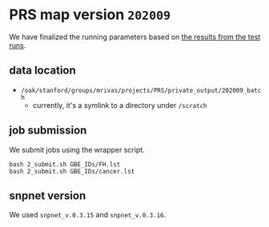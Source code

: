 # PRS map version `202009`

We have finalized the running parameters based on [the results from the test runs](/notebook/20200908_PRS_map_test).

## data location

- `/oak/stanford/groups/mrivas/projects/PRS/private_output/202009_batch`
  - currently, it's a symlink to a directory under `/scratch`

## job submission

We submit jobs using the wrapper script.

```{bash}
bash 2_submit.sh GBE_IDs/FH.lst
bash 2_submit.sh GBE_IDs/cancer.lst
```

## snpnet version

We used `snpnet_v.0.3.15` and `snpnet_v.0.3.16`.


